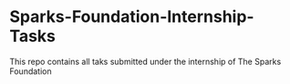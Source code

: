 # Sparks-Foundation-Internship-Tasks
This repo contains all taks submitted under the internship of The Sparks Foundation
